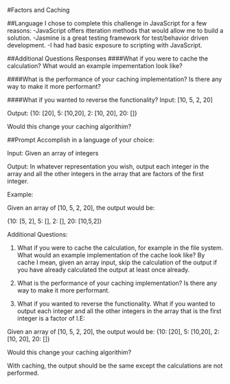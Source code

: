 #Factors and Caching

##Language
I chose to complete this challenge in JavaScript for a few reasons:
-JavaScript offers itteration methods that would allow me to build a solution.
-Jasmine is a great testing framework for test/behavior driven development.
-I had had basic exposure to scripting with JavaScript.

##Additional Questions Responses
####What if you were to cache the calculation? What would an example impementation look like?

####What is the performance of your caching implementation? Is there any way to make it more performant?

####What if you wanted to reverse the functionality?
Input: [10, 5, 2, 20]

Output: {10: [20], 5: [10,20], 2: [10, 20], 20: []}

Would this change your caching algorithim?

##Prompt
Accomplish in a language of your choice:

Input: Given an array of integers

Output: In whatever representation you wish, output each integer in the array and all the other integers in the array that are
factors of the first integer.

Example:

  Given an array of [10, 5, 2, 20], the output would be:

{10: [5, 2], 5: [], 2: [], 20: [10,5,2]}

Additional Questions:

1.  What if you were to cache the calculation, for example in the file system.  What would an example implementation
of the cache look like?  By cache I mean, given an array input, skip the calculation of the output if you have already
calculated the output at least once already.

2.  What is the performance of your caching implementation?  Is there any way to make it more performant.

3.  What if you wanted to reverse the functionality.  What if you wanted to output each integer and all the other integers in the
array that is the first integer is a factor of I.E:

Given an array of [10, 5, 2, 20], the output would be:
{10: [20], 5: [10,20], 2: [10, 20], 20: []}

Would this change your caching algorithim?

With caching, the output should be the same except the calculations are not performed.